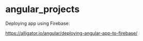 # angular_projects

Deploying app using Firebase:

https://alligator.io/angular/deploying-angular-app-to-firebase/
